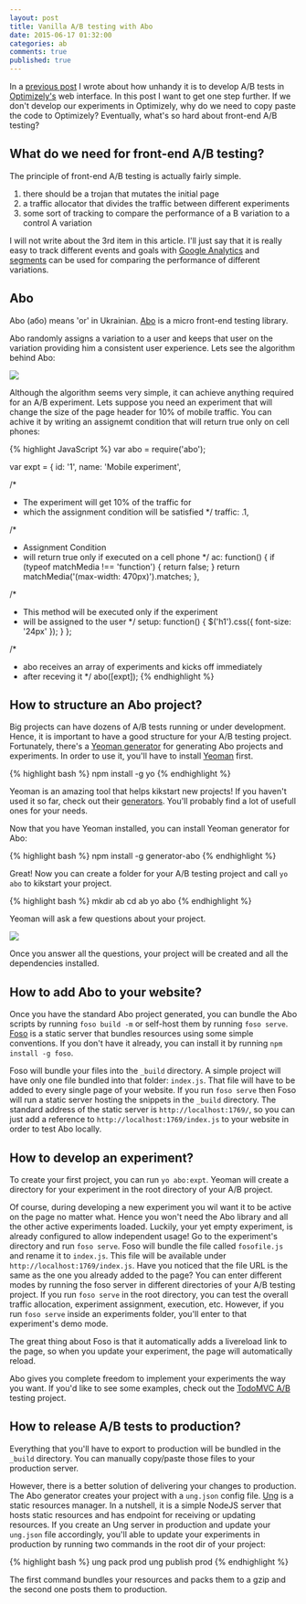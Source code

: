```yaml
---
layout: post
title: Vanilla A/B testing with Abo
date: 2015-06-17 01:32:00
categories: ab
comments: true
published: true
---
```



In a [previous post](http://www.kochan.io/ab/2015/05/22/coding-ab-tests-effectively.html) I wrote about how unhandy it is to develop A/B tests in [Optimizely's][opt] web interface. In this post I want to get one step further. If we don't develop our experiments in Optimizely, why do we need to copy paste the code to Optimizely? Eventually, what's so hard about front-end A/B testing?


## What do we need for front-end A/B testing?

The principle of front-end A/B testing is actually fairly simple.

1. there should be a trojan that mutates the initial page
2. a traffic allocator that divides the traffic between different experiments
3. some sort of tracking to compare the performance of a B variation to a control A variation

I will not write about the 3rd item in this article. I'll just say that it is really easy to track different events and goals with [Google Analytics][] and [segments][] can be used for comparing the performance of different variations.


## Abo

Abo (або) means 'or' in Ukrainian. [Abo][] is a micro front-end testing library.

Abo randomly assigns a variation to a user and keeps that user on the variation providing him a consistent user experience. Lets see the algorithm behind Abo:

![](//i.imgur.com/1L9LgMc.png)

Although the algorithm seems very simple, it can achieve anything required for an A/B experiment. Lets suppose you need an experiment that will change the size of the page header for 10% of mobile traffic. You can achive it by writing an assignemt condition that will return true only on cell phones:

{% highlight JavaScript %}
var abo = require('abo');

var expt = {
  id: '1',
  name: 'Mobile experiment',
  
  /*
   * The experiment will get 10% of the traffic for
   * which the assignment condition will be satisfied
   */
  traffic: .1,
  
  /*
   * Assignment Condition
   * will return true only if executed on a cell phone
   */
  ac: function() {
    if (typeof matchMedia !== 'function') {
      return false;
    }
    return matchMedia('(max-width: 470px)').matches;
  },
  
  /*
   * This method will be executed only if the experiment
   * will be assigned to the user
   */
  setup: function() {
    $('h1').css({
      font-size: '24px'
    });
  }
};

/*
 * abo receives an array of experiments and kicks off immediately
 * after receving it
 */
abo([expt]);
{% endhighlight %}


## How to structure an Abo project?

Big projects can have dozens of A/B tests running or under development. Hence, it is important to have a good structure for your A/B testing project. Fortunately, there's a [Yeoman generator][abo-generator] for generating Abo projects and experiments. In order to use it, you'll have to install [Yeoman][] first.

{% highlight bash %}
npm install -g yo
{% endhighlight %}

Yeoman is an amazing tool that helps kikstart new projects! If you haven't used it so far, check out their [generators][]. You'll probably find a lot of usefull ones for your needs.

Now that you have Yeoman installed, you can install Yeoman generator for Abo:

{% highlight bash %}
npm install -g generator-abo
{% endhighlight %}

Great! Now you can create a folder for your A/B testing project and call `yo abo` to kikstart your project.

{% highlight bash %}
mkdir ab
cd ab
yo abo
{% endhighlight %}

Yeoman will ask a few questions about your project.

![](http://i.imgur.com/a3XrIf4.png)

Once you answer all the questions, your project will be created and all the dependencies installed.


## How to add Abo to your website?

Once you have the standard Abo project generated, you can bundle the Abo scripts by running `foso build -m` or self-host them by running `foso serve`. [Foso][] is a static server that bundles resources using some simple conventions. If you don't have it already, you can install it by running `npm install -g foso`.

Foso will bundle your files into the `_build` directory. A simple project will have only one file bundled into that folder: `index.js`. That file will have to be added to every single page of your website. If you run `foso serve` then Foso will run a static server hosting the snippets in the `_build` directory. The standard address of the static server is `http://localhost:1769/`, so you can just add a reference to `http://localhost:1769/index.js` to your website in order to test Abo locally.


## How to develop an experiment?

To create your first project, you can run `yo abo:expt`. Yeoman will create a directory for your experiment in the root directory of your A/B project.

Of course, during developing a new experiment you wil want it to be active on the page no matter what. Hence you won't need the Abo library and all the other active experiments loaded. Luckily, your yet empty experiment, is already configured to allow independent usage! Go to the experiment's directory and run `foso serve`. Foso will bundle the file called `fosofile.js` and rename it to `index.js`. This file will be available under `http://localhost:1769/index.js`. Have you noticed that the file URL is the same as the one you already added to the page? You can enter different modes by running the foso server in different directories of your A/B testing project. If you run `foso serve` in the root directory, you can test the overall traffic allocation, experiment assignment, execution, etc. However, if you run `foso serve` inside an experiments folder, you'll enter to that experiment's demo mode.

The great thing about Foso is that it automatically adds a livereload link to the page, so when you update your experiment, the page will automatically reload.

Abo gives you complete freedom to implement your experiments the way you want. If you'd like to see some examples, check out the [TodoMVC A/B][todo-ab] testing project.


## How to release A/B tests to production?

Everything that you'll have to export to production will be bundled in the `_build` directory. You can manually copy/paste those files to your production server.

However, there is a better solution of delivering your changes to production. The Abo generator creates your project with a `ung.json` config file. [Ung][] is a static resources manager. In a nutshell, it is a simple NodeJS server that hosts static resources and has endpoint for receiving or updating resources. If you create an Ung server in production and update your `ung.json` file accordingly, you'll able to update your experiments in production by running two commands in the root dir of your project:

{% highlight bash %}
ung pack prod
ung publish prod
{% endhighlight %}

The first command bundles your resources and packs them to a gzip and the second one posts them to production.


[opt]: https://www.optimizely.com/
[Google Analytics]: http://www.google.com/analytics/
[segments]: https://support.google.com/analytics/answer/3123951?hl=en
[abo]: https://github.com/zkochan/abo
[abo-demo]: https://github.com/zkochan/abo-demo
[abo-generator]: https://github.com/zkochan/generator-abo
[yeoman]: http://yeoman.io/
[generators]: http://yeoman.io/generators/
[foso]: https://github.com/zkochan/foso
[todo-ab]: https://github.com/zkochan/todomvc-ab
[ung]: https://github.com/zkochan/ung
